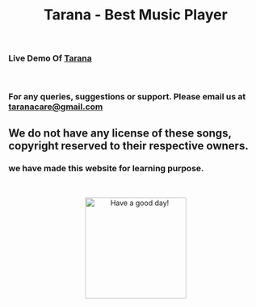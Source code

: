 <h1 align="center"> Tarana - Best Music Player </h1>

<br>

### Live Demo Of [Tarana](https://singlebucks.github.io/Tarana/)

<br/>

### For any queries, suggestions or support. Please email us at [taranacare@gmail.com](mailto:taranacare@gmail.com)

## We do not have any license of these songs, copyright reserved to their respective owners.

### we have made this website for learning purpose.

<br>
<p align="center">
<a href="https://github.com/Nihal-Priyadarshi"><img alt="Have a good day!" src="https://media.giphy.com/media/WQOFQXuVEZ90MtDdsx/giphy.gif" width="200px"></a>
</p>
